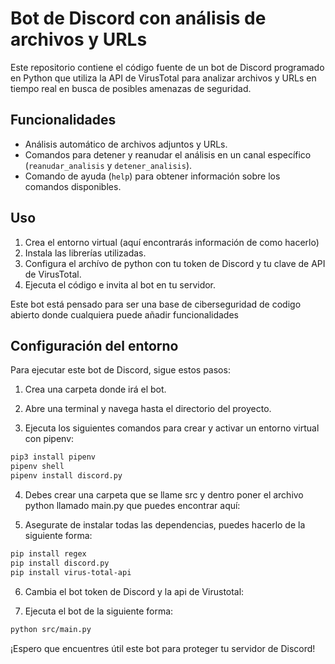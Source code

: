 # Bot de Discord con análisis de archivos y URLs

Este repositorio contiene el código fuente de un bot de Discord programado en Python que utiliza la API de VirusTotal para analizar archivos y URLs en tiempo real en busca de posibles amenazas de seguridad.

## Funcionalidades

- Análisis automático de archivos adjuntos y URLs.
- Comandos para detener y reanudar el análisis en un canal específico (`reanudar_analisis` y `detener_analisis`).
- Comando de ayuda (`help`) para obtener información sobre los comandos disponibles.

## Uso

1. Crea el entorno virtual (aquí encontrarás información de como hacerlo)
2. Instala las librerías utilizadas.
3. Configura el archívo de python con tu token de Discord y tu clave de API de VirusTotal.
4. Ejecuta el código e invita al bot en tu servidor.

Este bot está pensado para ser una base de ciberseguridad de codigo abierto donde cualquiera puede añadir funcionalidades 

## Configuración del entorno

Para ejecutar este bot de Discord, sigue estos pasos:

1. Crea una carpeta donde irá el bot.

2. Abre una terminal y navega hasta el directorio del proyecto.

3. Ejecuta los siguientes comandos para crear y activar un entorno virtual con pipenv:

```bash
pip3 install pipenv
pipenv shell
pipenv install discord.py
```
4. Debes crear una carpeta que se llame src y dentro poner el archivo python llamado main.py que puedes encontrar aquí:

5. Asegurate de instalar todas las dependencias, puedes hacerlo de la siguiente forma:

```bash
pip install regex
pip install discord.py
pip install virus-total-api
```
6. Cambia el bot token de Discord y la api de Virustotal:

7. Ejecuta el bot de la siguiente forma:

```bash
python src/main.py
```

¡Espero que encuentres útil este bot para proteger tu servidor de Discord!
